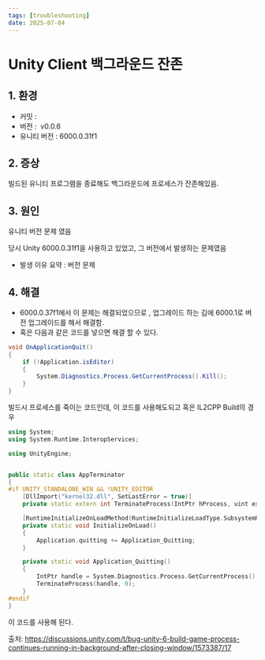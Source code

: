```yaml
---
tags: [troubleshooting]
date: 2025-07-04
---
```

# Unity Client 백그라운드 잔존

## **1. 환경**
- 커밋 :  
- 버전 :  v0.0.6
- 유니티 버전 : 6000.0.31f1

## **2. 증상**
빌드된 유니티 프로그램을 종료해도 백그라운드에 프로세스가 잔존해있음.

## **3. 원인**
유니티 버전 문제 였음

당시 Unity  6000.0.31f1을 사용하고 있었고, 그 버전에서 발생하는 문제였음

- 발생 이유 요약 : 버전 문제

## **4. 해결**

- 6000.0.37f1에서 이 문제는 해결되었으므로 , 업그레이드 하는 김에 6000.1로 버전 업그레이드를 해서 해결함.
- 혹은 다음과 같은 코드를 넣으면 해결 할 수 있다.

```csharp
void OnApplicationQuit()  
{  
	if (!Application.isEditor)  
	{  
		System.Diagnostics.Process.GetCurrentProcess().Kill();  
	}  
}
```

빌드시 프로세스를 죽이는 코드인데, 이 코드를 사용해도되고
혹은 IL2CPP Build의 경우
```cpp
using System;
using System.Runtime.InteropServices;

using UnityEngine;


public static class AppTerminator
{
#if UNITY_STANDALONE_WIN && !UNITY_EDITOR
    [DllImport("kernel32.dll", SetLastError = true)]
    private static extern int TerminateProcess(IntPtr hProcess, uint exitCode);

    [RuntimeInitializeOnLoadMethod(RuntimeInitializeLoadType.SubsystemRegistration)]
    private static void InitializeOnLoad()
    {
        Application.quitting += Application_Quitting;
    }

    private static void Application_Quitting()
    {
        IntPtr handle = System.Diagnostics.Process.GetCurrentProcess().Handle;
        TerminateProcess(handle, 0);
    }
#endif
}
```

이 코드를 사용해 된다.

출처: https://discussions.unity.com/t/bug-unity-6-build-game-process-continues-running-in-background-after-closing-window/1573387/17